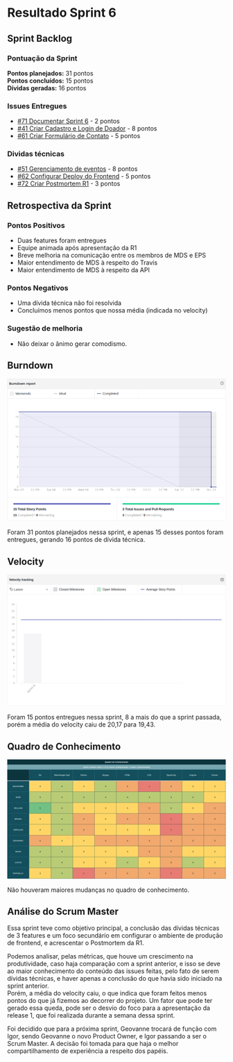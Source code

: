 # Resultado Sprint 6

## Sprint Backlog

### Pontuação da Sprint

**Pontos planejados:** 31 pontos  
**Pontos concluídos:** 15 pontos  
**Dívidas geradas:** 16 pontos  

### Issues Entregues

- [#71 Documentar Sprint 6](https://github.com/fga-eps-mds/2019.2-FoodCare/issues/71) - 2 pontos
- [#41 Criar Cadastro e Login de Doador](https://github.com/fga-eps-mds/2019.2-FoodCare/issues/41) - 8 pontos
- [#61 Criar Formulário de Contato](https://github.com/fga-eps-mds/2019.2-FoodCare/issues/61) - 5 pontos

### Dividas técnicas

- [#51 Gerenciamento de eventos](https://github.com/fga-eps-mds/2019.2-FoodCare/issues/51) - 8 pontos
- [#62 Configurar Deploy do Frontend](https://github.com/fga-eps-mds/2019.2-FoodCare/issues/62) - 5 pontos
- [#72 Criar Postmortem R1](https://github.com/fga-eps-mds/2019.2-FoodCare/issues/72) - 3 pontos

## Retrospectiva da Sprint

### Pontos Positivos

- Duas features foram entregues
- Equipe animada após apresentação da R1
- Breve melhoria na comunicação entre os membros de MDS e EPS
- Maior entendimento de MDS à respeito do Travis
- Maior entendimento de MDS à respeito da API

### Pontos Negativos

- Uma dívida técnica não foi resolvida
- Concluímos menos pontos que nossa média (indicada no velocity)

### Sugestão de melhoria

- Não deixar o ânimo gerar comodismo.

## Burndown

![Burndown](img/burndown_6.png)

Foram 31 pontos planejados nessa sprint, e apenas 15 desses pontos foram entregues, gerando 16 pontos de dívida técnica.

## Velocity

![Velocity](img/velocity_6.png)

Foram 15 pontos entregues nessa sprint, 8 a mais do que a sprint passada, porém a média do velocity caiu de 20,17 para 19,43.

## Quadro de Conhecimento

![Quadro de Conhecimento](img/conhecimento_6.png)

Não houveram maiores mudanças no quadro de conhecimento.

## Análise do Scrum Master

Essa sprint teve como objetivo principal, a conclusão das dívidas técnicas de 3 features e um foco secundário em configurar o ambiente de produção de frontend, e acrescentar o Postmortem da R1.

Podemos analisar, pelas métricas, que houve um crescimento na produtividade, caso haja comparação com a sprint anterior, e isso se deve ao maior conhecimento do conteúdo das issues feitas, pelo fato de serem dívidas técnicas, e haver apenas a conclusão do que havia sido iniciado na sprint anterior.  
Porém, a média do velocity caiu, o que indica que foram feitos menos pontos do que já fizemos ao decorrer do projeto. Um fator que pode ter gerado essa queda, pode ser o desvio do foco para a apresentação da release 1, que foi realizada durante a semana dessa sprint.

Foi decidido que para a próxima sprint, Geovanne trocará de função com Igor, sendo Geovanne o novo Product Owner, e Igor passando a ser o Scrum Master. A decisão foi tomada para que haja o melhor compartilhamento de experiência a respeito dos papéis. 
